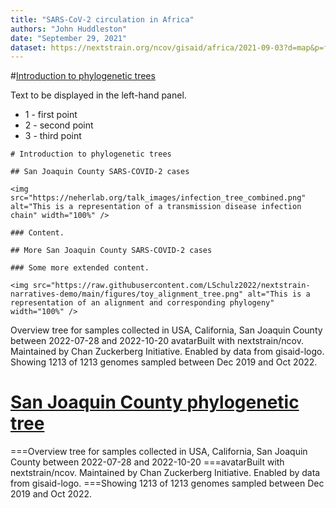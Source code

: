 ```yaml
---
title: "SARS-CoV-2 circulation in Africa"
authors: "John Huddleston"
date: "September 29, 2021"
dataset: https://nextstrain.org/ncov/gisaid/africa/2021-09-03?d=map&p=full
---
```


#[Introduction to phylogenetic trees](https://nextstrain.org/ncov/gisaid/africa/2021-09-03?d=map&p=full)

Text to be displayed in the left-hand panel.

- 1 - first point
- 2 - second point
- 3 - third point

```auspiceMainDisplayMarkdown
# Introduction to phylogenetic trees

## San Joaquin County SARS-COVID-2 cases

<img src="https://neherlab.org/talk_images/infection_tree_combined.png" alt="This is a representation of a transmission disease infection chain" width="100%" />

### Content.

## More San Joaquin County SARS-COVID-2 cases

### Some more extended content.

<img src="https://raw.githubusercontent.com/LSchulz2022/nextstrain-narratives-demo/main/figures/toy_alignment_tree.png" alt="This is a representation of an alignment and corresponding phylogeny" width="100%" />

```

Overview tree for samples collected in USA, California, San Joaquin County between 2022-07-28 and 2022-10-20
avatarBuilt with nextstrain/ncov. Maintained by Chan Zuckerberg Initiative. Enabled by data from gisaid-logo.
Showing 1213 of 1213 genomes sampled between Dec 2019 and Oct 2022.

# [San Joaquin County phylogenetic tree](https://nextstrain.org/fetch/backend.czgenepi.org/v2/orgs/9/pathogens/SC2/auspice/access/eyJ0cmVlX2lkIjogNzAyNzQsICJ1c2VyX2lkIjogMjI4LCAiZXhwaXJ5IjogIjIwMjItMTAtMjJUMTQ6NDk6MTEuNTg3Mjg0KzAwOjAwIn0=.d587c15bdc8103419afb23f6d6659bda3e4f93ccc9568f8362000baeb929e52ba33015fe812c09be3fe81f281c59481a6faf1b9ad14e6f0cfba715df1fd6da63)


===Overview tree for samples collected in USA, California, San Joaquin County between 2022-07-28 and 2022-10-20
===avatarBuilt with nextstrain/ncov. Maintained by Chan Zuckerberg Initiative. Enabled by data from gisaid-logo.
===Showing 1213 of 1213 genomes sampled between Dec 2019 and Oct 2022.
